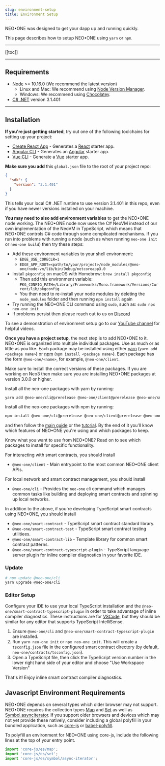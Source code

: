 ```yaml
---
slug: environment-setup
title: Environment Setup
---
```


NEO•ONE was designed to get your dapp up and running quickly.

This page describes how to setup NEO•ONE using `yarn` or `npm`.

---

[[toc]]

---

## Requirements

- [Node](https://nodejs.org) >= 10.16.0 (We recommend the latest version)
  - Linux and Mac: We recommend using [Node Version Manager](https://github.com/creationix/nvm).
  - Windows: We recommend using [Chocolatey](https://chocolatey.org/).
- [C# .NET](https://docs.microsoft.com/en-us/dotnet/) version 3.1.401

---

## Installation

**If you're just getting started**, try out one of the following toolchains for setting up your project:

- [Create React App](https://github.com/facebook/create-react-app) - Generates a [React](https://reactjs.org/) starter app.
- [Angular CLI](https://cli.angular.io/) - Generates an [Angular](https://angular.io/) starter app.
- [Vue CLI](https://cli.vuejs.org/) - Generate a [Vue](https://vuejs.org/) starter app.

**Make sure you add** this `global.json` file to the root of your project repo:

```json
{
  "sdk": {
    "version": "3.1.401"
  }
}
```

This tells your local C# .NET runtime to use version 3.1.401 in this repo, even if you have newer versions installed on your machine.

**You may need to also add environment variables** to get the NEO•ONE node working. The NEO•ONE node now uses the C# NeoVM instead of our own implementation of the NeoVM in TypeScript, which means that NEO•ONE controls C# code through some complicated mechanisms. If you run into problems with running a node (such as when running `neo-one init` or `neo-one build`) then try these steps:

- Add these environment variables to your shell environment:
  - `EDGE_USE_CORECLR=1`
  - `EDGE_APP_ROOT=<path/to/your/project>/node_modules/@neo-one/node-vm/lib/bin/Debug/netcoreapp3.0`
- Install `pkgconfig` on macOS with Homebrew: `brew install pkgconfig`
  - Then add this environment variable: `PKG_CONFIG_PATH=/Library/Frameworks/Mono.framework/Versions/Current/lib/pkgconfig`
  - You then need to re-install your node modules by deleting the `node_modules` folder and then running `npm install` again
- Try running the NEO•ONE CLI command using `sudo`, such as: `sudo npx neo-one init`
- If problems persist then please reach out to us on [Discord](https://discord.gg/S86PqDE)

To see a demonstration of environment setup go to our [YouTube channel](https://www.youtube.com/channel/UCya5J1Tt2h-kX-I3a7LOvtw) for helpful videos.

**Once you have a project setup**, the next step is to add NEO•ONE to it. NEO•ONE is organized into multiple individual packages. Use as much or as little as you like. Each package may be installed using either [yarn](https://yarnpkg.com/) (`yarn add <package name>`) or [npm](https://www.npmjs.com/) (`npm install <package name>`). Each package has the form `@neo-one/<name>`, for example, `@neo-one/client`.

Make sure to install the correct versions of these packages. If you are working on Neo3 then make sure you are installing NEO•ONE packages at version 3.0.0 or higher.

Install all the neo-one packages with yarn by running:

```bash
yarn add @neo-one/cli@prerelease @neo-one/client@prerelease @neo-one/smart-contract@prerelease @neo-one/smart-contract-test@prerelease @neo-one/smart-contract-lib@prerelease @neo-one/smart-contract-typescript-plugin@prerelease
```

Install all the neo-one packages with npm by running:

```bash
npm install @neo-one/cli@prerelease @neo-one/client@prerelease @neo-one/smart-contract@prerelease @neo-one/smart-contract-test@prerelease @neo-one/smart-contract-lib@prerelease @neo-one/smart-contract-typescript-plugin@prerelease
```

and then follow the [main guide](/docs/hello-world) or the [tutorial](/tutorial). By the end of it you'll know which features of NEO•ONE you're using and which packages to keep.

Know what you want to use from NEO•ONE? Read on to see which packages to install for specific functionality.

For interacting with smart contracts, you should install

- `@neo-one/client` - Main entrypoint to the most common NEO•ONE client APIs.

For local network and smart contract management, you should install

- `@neo-one/cli` - Provides the `neo-one` cli command which manages common tasks like building and deploying smart contracts and spinning up local networks.

In addition to the above, if you're developing TypeScript smart contracts using NEO•ONE, you should install

- `@neo-one/smart-contract` - TypeScript smart contract standard library.
- `@neo-one/smart-contract-test` - TypeScript smart contract testing utilitiees.
- `@neo-one/smart-contract-lib` - Template library for common smart contract patterns.
- `@neo-one/smart-contract-typescript-plugin` - TypeScript language server plugin for inline compiler diagnostics in your favorite IDE.

### Update

```bash
# npm update @neo-one/cli
yarn upgrade @neo-one/cli
```

### Editor Setup

Configure your IDE to use your local TypeScript installation and the `@neo-one/smart-contract-typescript-plugin` in order to take advantage of inline compiler diagnostics. These instructions are for [VSCode](https://code.visualstudio.com/), but they should be similar for any editor that supports TypeScript IntelliSense.

1. Ensure `@neo-one/cli` and `@neo-one/smart-contract-typescript-plugin` are installed.
2. Run `yarn neo-one init` or `npx neo-one init`. This will create a `tsconfig.json` file in the configured smart contract directory (by default, `neo-one/contracts/tsconfig.json`).
3. Open a TypeScript file, then click the TypeScript version number in the lower right hand side of your editor and choose "Use Workspace Version"

That's it! Enjoy inline smart contract compiler diagnostics.

## Javascript Environment Requirements

NEO•ONE depends on several types which older browser may not support. NEO•ONE requires the collection types [Map](https://developer.mozilla.org/en-US/docs/Web/JavaScript/Reference/Global_Objects/Map) and [Set](https://developer.mozilla.org/en-US/docs/Web/JavaScript/Reference/Global_Objects/Set) as well as [Symbol.asyncIterator](https://developer.mozilla.org/en-US/docs/Web/JavaScript/Reference/Global_Objects/Symbol/asyncIterator). If you support older browsers and devices which may not yet provide these natively, consider including a global polyfill in your bundled application, such as [core-js](https://github.com/zloirock/core-js) or [babel-polyfill](https://babeljs.io/docs/en/babel-polyfill/).

To polyfill an environment for NEO•ONE using core-js, include the following lines at the top of your entry point.

```typescript
import 'core-js/es/map';
import 'core-js/es/set';
import 'core-js/es/symbol/async-iterator';
```

